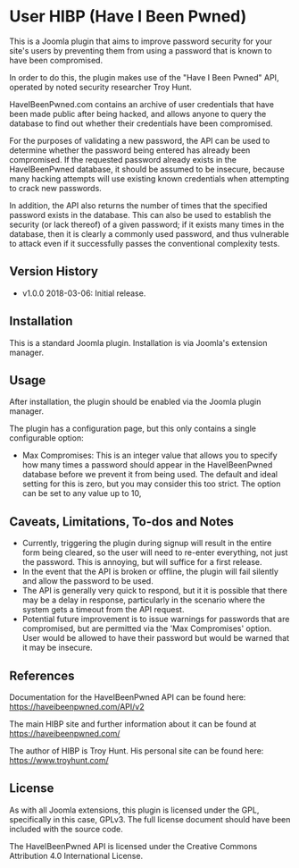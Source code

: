 User HIBP (Have I Been Pwned)
=========================================================================================

This is a Joomla plugin that aims to improve password security for your site's users by preventing them from using a password that is known to have been compromised.

In order to do this, the plugin makes use of the "Have I Been Pwned" API, operated by noted security researcher Troy Hunt.

HaveIBeenPwned.com contains an archive of user credentials that have been made public after being hacked, and allows anyone to query the database to find out whether their credentials have been compromised.

For the purposes of validating a new password, the API can be used to determine whether the password being entered has already been compromised. If the requested password already exists in the HaveIBeenPwned database, it should be assumed to be insecure, because many hacking attempts will use existing known credentials when attempting to crack new passwords.

In addition, the API also returns the number of times that the specified password exists in the database. This can also be used to establish the security (or lack thereof) of a given password; if it exists many times in the database, then it is clearly a commonly used password, and thus vulnerable to attack even if it successfully passes the conventional complexity tests.



Version History
----------------

* v1.0.0     2018-03-06: Initial release.


Installation
----------------
This is a standard Joomla plugin. Installation is via Joomla's extension manager.


Usage
----------------

After installation, the plugin should be enabled via the Joomla plugin manager.

The plugin has a configuration page, but this only contains a single configurable option:

* Max Compromises: This is an integer value that allows you to specify how many times a password should appear in the HaveIBeenPwned database before we prevent it from being used. The default and ideal setting for this is zero, but you may consider this too strict. The option can be set to any value up to 10, 


Caveats, Limitations, To-dos and Notes
--------------------------------------

* Currently, triggering the plugin during signup will result in the entire form being cleared, so the user will need to re-enter everything, not just the password. This is annoying, but will suffice for a first release.
* In the event that the API is broken or offline, the plugin will fail silently and allow the password to be used.
* The API is generally very quick to respond, but it it is possible that there may be a delay in response, particularly in the scenario where the system gets a timeout from the API request.
* Potential future improvement is to issue warnings for passwords that are compromised, but are permitted via the 'Max Compromises' option. User would be allowed to have their password but would be warned that it may be insecure.

References
----------

Documentation for the HaveIBeenPwned API can be found here: https://haveibeenpwned.com/API/v2

The main HIBP site and further information about it can be found at https://haveibeenpwned.com/

The author of HIBP is Troy Hunt. His personal site can be found here: https://www.troyhunt.com/


License
----------------
As with all Joomla extensions, this plugin is licensed under the GPL, specifically in this case, GPLv3. The full license document should have been included with the source code.

The HaveIBeenPwned API is licensed under the Creative Commons Attribution 4.0 International License.
